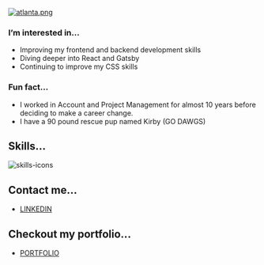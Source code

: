 [![atlanta.png](https://i.postimg.cc/jjVvqDXK/atlanta.png)](https://postimg.cc/G4QvqhVS)

### I’m interested in...
- Improving my frontend and backend development skills
- Diving deeper into React and Gatsby
- Continuing to improve my CSS skills

### Fun fact...
- I worked in Account and Project Management for almost 10 years before deciding to make a career change.
- I have a 90 pound rescue pup named Kirby (GO DAWGS)

## Skills...
![skills-icons](https://user-images.githubusercontent.com/94554882/157689531-9c2d11ec-c060-4721-a82e-7e4dd904c696.jpg)

## Contact me...
- [LINKEDIN](https://www.linkedin.com/in/nicole-k-baird/)

## Checkout my portfolio... 
- [PORTFOLIO](https://www.nicolebaird.com/about-me/)


